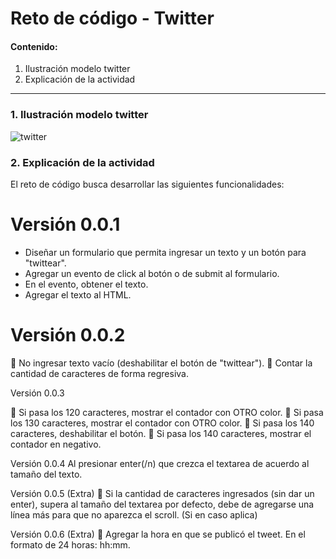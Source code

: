 
# Reto de código - Twitter

#### Contenido:
1. Ilustración modelo twitter
2. Explicación de la actividad


--------------------------

### 1. Ilustración modelo twitter
![twitter](assets/docs/images/twitter.png)


### 2. Explicación de la actividad
El reto de código busca desarrollar las siguientes funcionalidades:

# Versión 0.0.1
- Diseñar un formulario que permita ingresar un texto y un botón para "twittear".
- Agregar un evento de click al botón o de submit al formulario.
- En el evento, obtener el texto.
- Agregar el texto al HTML.

# Versión 0.0.2
	No ingresar texto vacío (deshabilitar el botón de "twittear").
	Contar la cantidad de caracteres de forma regresiva.

Versión 0.0.3

	Si pasa los 120 caracteres, mostrar el contador con OTRO color.
	Si pasa los 130 caracteres, mostrar el contador con OTRO color.
	Si pasa los 140 caracteres, deshabilitar el botón.
	Si pasa los 140 caracteres, mostrar el contador en negativo.

Versión 0.0.4
Al presionar enter(/n) que crezca el textarea de acuerdo al tamaño del texto.

Versión 0.0.5 (Extra)
	Si la cantidad de caracteres ingresados (sin dar un enter), supera al tamaño del textarea por defecto, debe de agregarse una línea más para que no aparezca el scroll. (Si en caso aplica)

Versión 0.0.6 (Extra)
	Agregar la hora en que se publicó el tweet. En el formato de 24 horas: hh:mm.


